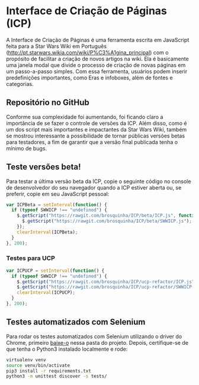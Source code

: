 # Interface de Criação de Páginas (ICP)

A Interface de Criação de Páginas é uma ferramenta escrita em JavaScript feita para a Star Wars Wiki em Português (http://pt.starwars.wikia.com/wiki/P%C3%A1gina_principal) com o propósito de facilitar a criação de novos artigos na wiki. Ela é basicamente uma janela modal que divide o processo de criação de novas páginas em um passo-a-passo simples. 
Com essa ferramenta, usuários podem inserir predefinições importantes, como Eras e infoboxes, além de fontes e categorias.

## Repositório no GitHub

Conforme sua complexidade foi aumentando, foi ficando claro a importância de se fazer o controle de versões da ICP. Além disso, como é um dos script mais importantes e impactantes da Star Wars Wiki, também se mostrou interessante a possibilidade de tornar públicas versões betas para testadores, a fim de garantir que a versão final publicada tenha o mínimo de bugs. 

## Teste versões beta!

Para testar a última versão beta da ICP, copie o seguinte código no console de desenvolvedor do seu navegador quando a ICP estiver aberta ou, se preferir, copie em seu JavaScript pessoal: 

```javascript
var ICPBeta = setInterval(function() {
  if (typeof SWWICP !== "undefined") {
    $.getScript("https://rawgit.com/brosquinha/ICP/beta/ICP.js", function() {
      $.getScript("https://rawgit.com/brosquinha/ICP/beta/SWWICP.js");
    });
    clearInterval(ICPBeta);
  }
}, 200);
```

### Testes para UCP

```javascript
var ICPUCP = setInterval(function() {
  if (typeof SWWICP !== "undefined") {
    $.getScript("https://rawgit.com/brosquinha/ICP/ucp-refactor/ICP.js");
    $.getScript("https://rawgit.com/brosquinha/ICP/ucp-refactor/SWWICP.js");
    clearInterval(ICPUCP);
  }
}, 200);
```

## Testes automatizados com Selenium

Para rodar os testes automatizados com Selenium utilizando o driver do Chrome, primeiro [baixe-o](https://sites.google.com/a/chromium.org/chromedriver/downloads) nessa pasta do projeto. Depois, certifique-se de que tenha o Python3 instalado localmente e rode:

```bash
virtualenv venv
source venv/bin/activate
pip3 install -r requirements.txt
python3 -m unittest discover -s tests/
```
